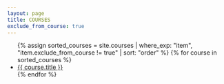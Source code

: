 ```yaml
---
layout: page
title: COURSES
exclude_from_course: true
---
```


<ul>
  {% assign sorted_courses = site.courses | where_exp: "item", "item.exclude_from_course != true" | sort: "order" %}
  {% for course in sorted_courses %}
    <li>
      <a href="{{ course.url | absolute_url }}">{{ course.title }}</a>
    </li>
  {% endfor %}
</ul>

